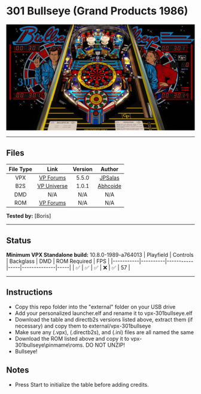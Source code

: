 # 301 Bullseye (Grand Products 1986)

![Table Preview](../../images/vpx-301bullseye.jpg)

---

## Files
| File Type | Link | Version | Author |
|:---------:|:----:|:-------:|:------:|
| VPX | [VP Forums](https://www.vpforums.org/index.php?s=1626316605b94c1502262391eba17e6a&app=downloads&showfile=17011) | 5.5.0 | [JPSalas](https://www.vpforums.org/index.php?showuser=277) |
| B2S | [VP Universe](https://vpuniverse.com/files/file/23078-301-bullseye-grand-products-1986-backglass/) | 1.0.1 | [Abhcoide](https://vpuniverse.com/profile/48895-abhcoide/) |
| DMD | N/A | N/A | N/A |
| ROM | [VP Forums](https://www.vpforums.org/index.php?app=downloads&showfile=637) | N/A | N/A |

**Tested by:** [Boris]

---

## Status 
**Minimum VPX Standalone build:** 10.8.0-1989-a764013
| Playfield | Controls | Backglass | DMD | ROM Required | FPS | 
|-----------|----------|-----------|-----|--------------|-----|
| :white_check_mark: | :white_check_mark: | :white_check_mark: | :x: | :white_check_mark: | 57 |

---

## Instructions
- Copy this repo folder into the "external" folder on your USB drive
- Add your personalized launcher.elf and rename it to vpx-301bullseye.elf
- Download the table and directb2s versions listed above, extract them (if necessary) and copy them to external/vpx-301bullseye
- Make sure any (.vpx), (.directb2s), and (.ini) files are all named the same
- Download the ROM listed above and copy it to vpx-301bullseye\pinmame\roms. DO NOT UNZIP!
- Bullseye!

## Notes
- Press Start to initialize the table before adding credits.

